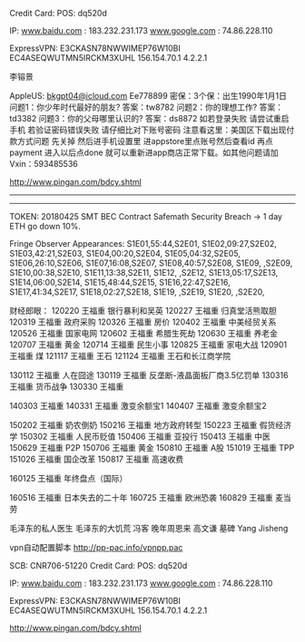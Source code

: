 
Credit Card: POS: dq520d

IP:
  www.baidu.com : 183.232.231.173
  www.google.com : 74.86.228.110

ExpressVPN:
  E3CKASN78NWWIMEP76W10BI
  EC4ASEQWUTMN5IRCKM3XUHL
  156.154.70.1
  4.2.2.1

李镕景

AppleUS: bkgpt04@icloud.com Ee778899
密保：3个保：出生1990年1月1日
问题1：你少年时代最好的朋友?
答案：tw8782
问题2：你的理想工作?
答案：td3382
问题3：你的父母哪里认识的?
答案：ds8872
如若登录失败 请尝试重启手机 若验证密码错误失败 请仔细比对下账号密码
注意看这里：美国区下载出现付款方式问题 先关掉 然后进手机设置里 进appstore里点账号然后查看id 再点payment 进入以后点done 就可以重新进app商店正常下载。如其他问题请加Vxin：593485536

http://www.pingan.com/bdcy.shtml

-----------------------------------------------------------

-----------------------------------------------------------

TOKEN:
20180425 SMT BEC Contract Safemath Security Breach -> 1 day ETH go down 10%.


Fringe Observer Appearances:
S1E01,55:44,S2E01,
S1E02,09:27,S2E02,
S1E03,42:21,S2E03,
S1E04,00:20,S2E04,
S1E05,04:32,S2E05,
S1E06,26:10,S2E06,
S1E07,16:08,S2E07,
S1E08,40:57,S2E08,
S1E09,     ,S2E09,
S1E10,00:38,S2E10,
S1E11,13:38,S2E11,
S1E12,     ,S2E12,
S1E13,05:17,S2E13,
S1E14,06:00,S2E14,
S1E15,48:44,S2E15,
S1E16,22:47,S2E16,
S1E17,41:34,S2E17,
S1E18,02:27,S2E18,
S1E19,     ,S2E19,
S1E20,     ,S2E20,


财经郎眼：
120220 王福重 银行暴利和吴英
120227 王福重 归真堂活熊取胆
120319 王福重 政府采购
120326 王福重 房价
120402 王福重 中美经贸关系
120526 王福重 国家电网
120602 王福重 希腊生死劫
120630 王福重 养老金
120707 王福重 黄金
120714 王福重 民生小事
120825 王福重 家电大战
120901 王福重 煤
121117 王福重 王石
121124 王福重 王石和长江商学院

130112 王福重 人在囧途
130119 王福重 反垄断-液晶面板厂商3.5亿罚单
130316 王福重 货币战争
130330 王福重

140303 王福重
140331 王福重 激变余额宝1
140407 王福重 激变余额宝2

150202 王福重 奶农倒奶
150216 王福重 地方政府转型
150223 王福重 假货经济学
150302 王福重 人民币贬值
150406 王福重 亚投行
150413 王福重 中医
150629 王福重 P2P
150706 王福重 黄金
150810 王福重 A股
151019 王福重 TPP
151026 王福重 国企改革
150817 王福重 高速收费

160125 王福重 年终盘点（国际）

160516 王福重 日本失去的二十年
160725 王福重 欧洲恐袭
160829 王福重 麦当劳

毛泽东的私人医生
毛泽东的大饥荒 冯客
晚年周恩来 高文谦
墓碑 Yang Jisheng


vpn自动配置脚本
http://pp-pac.info/vpnpp.pac

SCB: CNR706-51220
Credit Card: POS: dq520d

IP:
  www.baidu.com : 183.232.231.173
  www.google.com : 74.86.228.110

ExpressVPN:
  E3CKASN78NWWIMEP76W10BI
  EC4ASEQWUTMN5IRCKM3XUHL
  156.154.70.1
  4.2.2.1

http://www.pingan.com/bdcy.shtml
